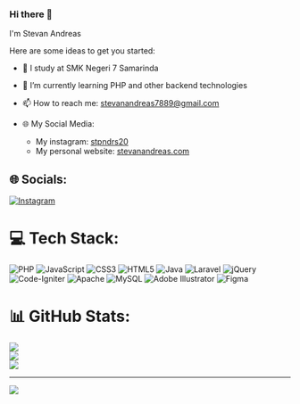 ### Hi there 👋

I'm Stevan Andreas

Here are some ideas to get you started:
- 🏫 I study at SMK Negeri 7 Samarinda
- 🌱 I’m currently learning PHP and other backend technologies
- 📫 How to reach me: stevanandreas7889@gmail.com
- 🌐 My Social Media: 
        
     - My instagram: <a href="https://instagram.com/stpndrs20">stpndrs20</a>
     - My personal website: <a href="https://stevanandreas.com">stevanandreas.com</a>

## 🌐 Socials:
[![Instagram](https://img.shields.io/badge/Instagram-%23E4405F.svg?logo=Instagram&logoColor=white)](https://instagram.com/stpndrs20) 

# 💻 Tech Stack:
![PHP](https://img.shields.io/badge/php-%23777BB4.svg?style=for-the-badge&logo=php&logoColor=white) ![JavaScript](https://img.shields.io/badge/javascript-%23323330.svg?style=for-the-badge&logo=javascript&logoColor=%23F7DF1E) ![CSS3](https://img.shields.io/badge/css3-%231572B6.svg?style=for-the-badge&logo=css3&logoColor=white) ![HTML5](https://img.shields.io/badge/html5-%23E34F26.svg?style=for-the-badge&logo=html5&logoColor=white) ![Java](https://img.shields.io/badge/java-%23ED8B00.svg?style=for-the-badge&logo=java&logoColor=white) ![Laravel](https://img.shields.io/badge/laravel-%23FF2D20.svg?style=for-the-badge&logo=laravel&logoColor=white) ![jQuery](https://img.shields.io/badge/jquery-%230769AD.svg?style=for-the-badge&logo=jquery&logoColor=white) ![Code-Igniter](https://img.shields.io/badge/CodeIgniter-%23EF4223.svg?style=for-the-badge&logo=codeIgniter&logoColor=white) ![Apache](https://img.shields.io/badge/apache-%23D42029.svg?style=for-the-badge&logo=apache&logoColor=white) ![MySQL](https://img.shields.io/badge/mysql-%2300f.svg?style=for-the-badge&logo=mysql&logoColor=white) ![Adobe Illustrator](https://img.shields.io/badge/adobeillustrator-%23FF9A00.svg?style=for-the-badge&logo=adobeillustrator&logoColor=white) 	![Figma](https://img.shields.io/badge/figma-%23F24E1E.svg?style=for-the-badge&logo=figma&logoColor=white)
# 📊 GitHub Stats:
![](https://github-readme-stats.vercel.app/api?username=stpndrs&theme=dark&hide_border=false&include_all_commits=false&count_private=false)<br/>
![](https://github-readme-streak-stats.herokuapp.com/?user=stpndrs&theme=dark&hide_border=false)<br/>
![](https://github-readme-stats.vercel.app/api/top-langs/?username=stpndrs&theme=dark&hide_border=false&include_all_commits=false&count_private=false&layout=compact)

---
[![](https://visitcount.itsvg.in/api?id=stpndrs&icon=0&color=0)](https://visitcount.itsvg.in)

<!-- Proudly created with GPRM ( https://gprm.itsvg.in ) -->

